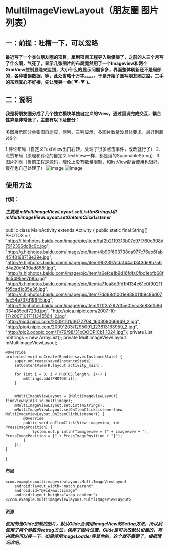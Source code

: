 
# MultiImageViewLayout（朋友圈 图片列表）
## 一：前提：吐槽一下，可以忽略
#### 最近写了一个类似朋友圈的项目，拿到项目工程导入后傻眼了，之前的人三个月写了什么啊，气死了，显示几张图片的布局竟然用了一个Imageview和两个GridView控制显隐来达到，大小什么的显示问题多多，界面整体刷新还不是局部的，各种错误数据，等，此处省略十万字。。。。。于是开始了重写朋友圈之路，二手的东西真心不好接，先让我哭一会( ▼-▼ )。

## 二：说明

#### 我是将朋友圈分成了几个独立模块单独自定义的View，通过回调完成交互，耦合性算是非常低了，主要有以下及部分：
多图展示区分单张图自适应，两列，三列显示，多图片数量没具体要求，最好别超过9个

1.评论布局（自定义TextView出门右转，处理了很多点击事件，改改就行了）
2.点赞布局（原理和评论的自定义TextView一样，都是用的SpannableString）
3.图片列表（当前工程是源码，理论上没有数量限制，和listView配合使用也很好，缓存也自己处理了）
![image](http://note.youdao.com/favicon.ico)
![image](http://note.youdao.com/favicon.ico)
## 使用方法
#### 代码：  
##### 主要是 mMultiImageViewLayout.setList(mStrings)和 mMultiImageViewLayout.setOnItemClickListener


public class MainActivity extends Activity {
    public static final String[] PHOTOS = {
            "http://f.hiphotos.baidu.com/image/pic/item/faf2b2119313b07e97f760d908d7912396dd8c9c.jpg",
            "http://g.hiphotos.baidu.com/image/pic/item/4b90f603738da977c76ab6fab451f8198718e39e.jpg",
            "http://e.hiphotos.baidu.com/image/pic/item/902397dda144ad343de8b756d4a20cf430ad858f.jpg",
            "http://a.hiphotos.baidu.com/image/pic/item/a6efce1b9d16fdfa0fbc1ebfb68f8c5495ee7b8b.jpg",
            "http://b.hiphotos.baidu.com/image/pic/item/a71ea8d3fd1f4134e61e0f90211f95cad1c85e36.jpg",
            "http://c.hiphotos.baidu.com/image/pic/item/7dd98d1001e939011b9c86d07fec54e737d19645.jpg",
            "http://f.hiphotos.baidu.com/image/pic/item/f11f3a292df5e0fecc3e83ef586034a85edf723d.jpg",
            "http://pica.nipic.com/2007-10-17/20071017111345564_2.jpg",
            "http://pic4.nipic.com/20091101/3672704_160309066949_2.jpg",
            "http://pic4.nipic.com/20091203/1295091_123813163959_2.jpg",
            "http://pic2.ooopic.com/11/79/98/31bOOOPICb1_1024.jpg"};
    private List<String> mStrings = new ArrayList<String>();
    private MultiImageViewLayout mMultiImageViewLayout;

    @Override
    protected void onCreate(Bundle savedInstanceState) {
        super.onCreate(savedInstanceState);
        setContentView(R.layout.activity_main);

        for (int i = 0; i < PHOTOS.length; i++) {
            mStrings.add(PHOTOS[i]);
        }


        mMultiImageViewLayout = (MultiImageViewLayout) findViewById(R.id.multiimage);
        mMultiImageViewLayout.setList(mStrings);
        mMultiImageViewLayout.setOnItemClickListener(new MultiImageViewLayout.OnItemClickListener() {
            @Override
            public void onItemClick(View imageview, int PressImagePosition) {
                System.out.println("imageview = [" + imageview + "], PressImagePosition = [" + PressImagePosition + "]");
            }
        });
    }
}


#### 布局
<?xml version="1.0" encoding="utf-8"?>
<!--
  ~ Copyright (c) 2016. Lu Jianchao
  -->

<RelativeLayout
    xmlns:android="http://schemas.android.com/apk/res/android"
    xmlns:tools="http://schemas.android.com/tools"
    android:layout_width="match_parent"
    android:layout_height="match_parent"
    tools:context="com.example.multiimageviewlayout.MainActivity">

    <com.example.multiimageviewlayout.MultiImageViewLayout
        android:layout_width="match_parent"
        android:id="@+id/multiimage"
        android:layout_height="wrap_content"></com.example.multiimageviewlayout.MultiImageViewLayout>
</RelativeLayout>

#### 资源
##### 使用的是Glide加载的图片，默认Glide会调用ImageView的Settag方法，所以我使用了两个参数的settag方法，保存了图片位置，Glide是可以改默认设置的，有兴趣的可以搜一下。如果使用ImageLoader等其他的，这个就不需要了，根据情况改吧。
<resources>
  <item type="id" name="FriendLife_Position"/>
</resources>
